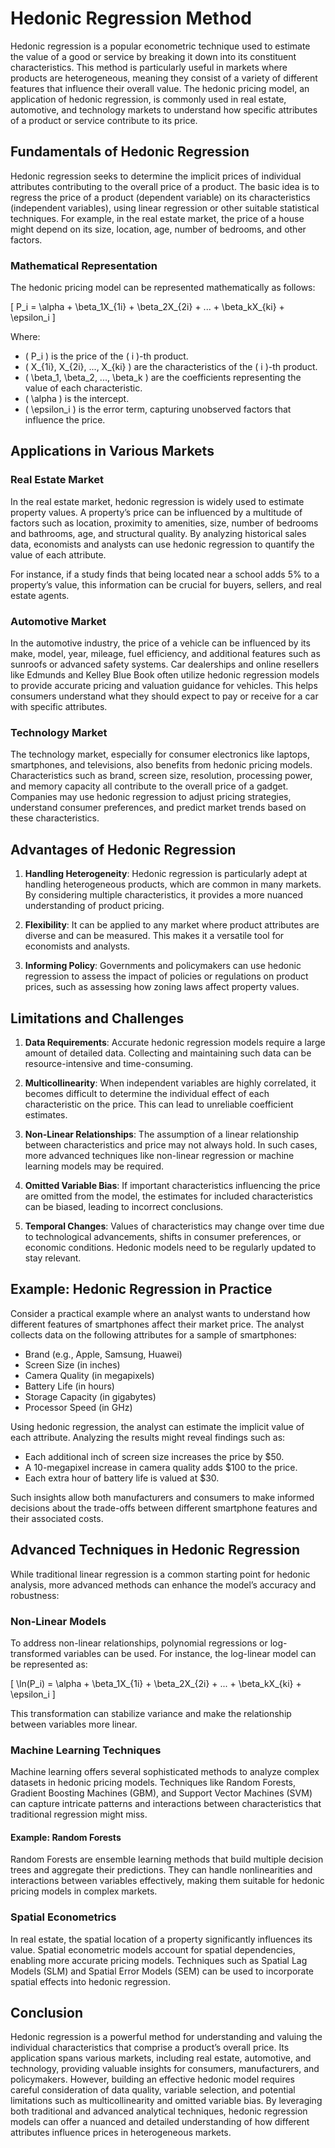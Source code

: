 # Hedonic Regression Method

Hedonic regression is a popular econometric technique used to estimate the value of a good or service by breaking it down into its constituent characteristics. This method is particularly useful in markets where products are heterogeneous, meaning they consist of a variety of different features that influence their overall value. The hedonic pricing model, an application of hedonic regression, is commonly used in real estate, automotive, and technology markets to understand how specific attributes of a product or service contribute to its price.

## Fundamentals of Hedonic Regression

Hedonic regression seeks to determine the implicit prices of individual attributes contributing to the overall price of a product. The basic idea is to regress the price of a product (dependent variable) on its characteristics (independent variables), using linear regression or other suitable statistical techniques. For example, in the real estate market, the price of a house might depend on its size, location, age, number of bedrooms, and other factors.

### Mathematical Representation

The hedonic pricing model can be represented mathematically as follows:

\[ P_i = \alpha + \beta_1X_{1i} + \beta_2X_{2i} + ... + \beta_kX_{ki} + \epsilon_i \]

Where:

- \( P_i \) is the price of the \( i \)-th product.
- \( X_{1i}, X_{2i}, ..., X_{ki} \) are the characteristics of the \( i \)-th product.
- \( \beta_1, \beta_2, ..., \beta_k \) are the coefficients representing the value of each characteristic.
- \( \alpha \) is the intercept.
- \( \epsilon_i \) is the error term, capturing unobserved factors that influence the price.

## Applications in Various Markets

### Real Estate Market

In the real estate market, hedonic regression is widely used to estimate property values. A property’s price can be influenced by a multitude of factors such as location, proximity to amenities, size, number of bedrooms and bathrooms, age, and structural quality. By analyzing historical sales data, economists and analysts can use hedonic regression to quantify the value of each attribute.

For instance, if a study finds that being located near a school adds 5% to a property’s value, this information can be crucial for buyers, sellers, and real estate agents.

### Automotive Market

In the automotive industry, the price of a vehicle can be influenced by its make, model, year, mileage, fuel efficiency, and additional features such as sunroofs or advanced safety systems. Car dealerships and online resellers like Edmunds and Kelley Blue Book often utilize hedonic regression models to provide accurate pricing and valuation guidance for vehicles. This helps consumers understand what they should expect to pay or receive for a car with specific attributes.

### Technology Market

The technology market, especially for consumer electronics like laptops, smartphones, and televisions, also benefits from hedonic pricing models. Characteristics such as brand, screen size, resolution, processing power, and memory capacity all contribute to the overall price of a gadget. Companies may use hedonic regression to adjust pricing strategies, understand consumer preferences, and predict market trends based on these characteristics.

## Advantages of Hedonic Regression

1. **Handling Heterogeneity**: Hedonic regression is particularly adept at handling heterogeneous products, which are common in many markets. By considering multiple characteristics, it provides a more nuanced understanding of product pricing.

2. **Flexibility**: It can be applied to any market where product attributes are diverse and can be measured. This makes it a versatile tool for economists and analysts.

3. **Informing Policy**: Governments and policymakers can use hedonic regression to assess the impact of policies or regulations on product prices, such as assessing how zoning laws affect property values.

## Limitations and Challenges

1. **Data Requirements**: Accurate hedonic regression models require a large amount of detailed data. Collecting and maintaining such data can be resource-intensive and time-consuming.

2. **Multicollinearity**: When independent variables are highly correlated, it becomes difficult to determine the individual effect of each characteristic on the price. This can lead to unreliable coefficient estimates.

3. **Non-Linear Relationships**: The assumption of a linear relationship between characteristics and price may not always hold. In such cases, more advanced techniques like non-linear regression or machine learning models may be required.

4. **Omitted Variable Bias**: If important characteristics influencing the price are omitted from the model, the estimates for included characteristics can be biased, leading to incorrect conclusions.

5. **Temporal Changes**: Values of characteristics may change over time due to technological advancements, shifts in consumer preferences, or economic conditions. Hedonic models need to be regularly updated to stay relevant.

## Example: Hedonic Regression in Practice

Consider a practical example where an analyst wants to understand how different features of smartphones affect their market price. The analyst collects data on the following attributes for a sample of smartphones:

- Brand (e.g., Apple, Samsung, Huawei)
- Screen Size (in inches)
- Camera Quality (in megapixels)
- Battery Life (in hours)
- Storage Capacity (in gigabytes)
- Processor Speed (in GHz)

Using hedonic regression, the analyst can estimate the implicit value of each attribute. Analyzing the results might reveal findings such as:

- Each additional inch of screen size increases the price by $50.
- A 10-megapixel increase in camera quality adds $100 to the price.
- Each extra hour of battery life is valued at $30.

Such insights allow both manufacturers and consumers to make informed decisions about the trade-offs between different smartphone features and their associated costs.

## Advanced Techniques in Hedonic Regression

While traditional linear regression is a common starting point for hedonic analysis, more advanced methods can enhance the model’s accuracy and robustness:

### Non-Linear Models

To address non-linear relationships, polynomial regressions or log-transformed variables can be used. For instance, the log-linear model can be represented as:

\[ \ln(P_i) = \alpha + \beta_1X_{1i} + \beta_2X_{2i} + ... + \beta_kX_{ki} + \epsilon_i \]

This transformation can stabilize variance and make the relationship between variables more linear.

### Machine Learning Techniques

Machine learning offers several sophisticated methods to analyze complex datasets in hedonic pricing models. Techniques like Random Forests, Gradient Boosting Machines (GBM), and Support Vector Machines (SVM) can capture intricate patterns and interactions between characteristics that traditional regression might miss.

#### Example: Random Forests

Random Forests are ensemble learning methods that build multiple decision trees and aggregate their predictions. They can handle nonlinearities and interactions between variables effectively, making them suitable for hedonic pricing models in complex markets.

### Spatial Econometrics

In real estate, the spatial location of a property significantly influences its value. Spatial econometric models account for spatial dependencies, enabling more accurate pricing models. Techniques such as Spatial Lag Models (SLM) and Spatial Error Models (SEM) can be used to incorporate spatial effects into hedonic regression.

## Conclusion

Hedonic regression is a powerful method for understanding and valuing the individual characteristics that comprise a product’s overall price. Its application spans various markets, including real estate, automotive, and technology, providing valuable insights for consumers, manufacturers, and policymakers. However, building an effective hedonic model requires careful consideration of data quality, variable selection, and potential limitations such as multicollinearity and omitted variable bias. By leveraging both traditional and advanced analytical techniques, hedonic regression models can offer a nuanced and detailed understanding of how different attributes influence prices in heterogeneous markets.